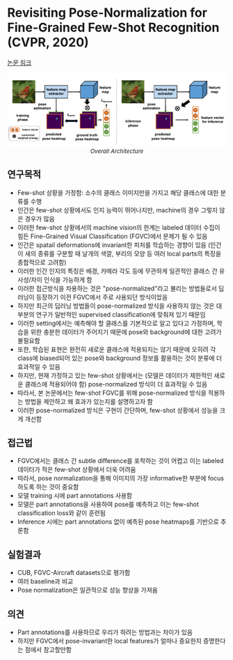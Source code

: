 # Revisiting Pose-Normalization for Fine-Grained Few-Shot Recognition (CVPR, 2020)

[논문 링크](https://openaccess.thecvf.com/content_CVPR_2020/html/Tang_Revisiting_Pose-Normalization_for_Fine-Grained_Few-Shot_Recognition_CVPR_2020_paper.html)

<p align="center">
    <img width="600" alt='fig1' src="./img/03_02_01.png?raw=true"></br>
    <em><font size=2>Overall Architecture</font></em>
</p>

## 연구목적
- Few-shot 상황을 가정함: 소수의 클래스 이미지만을 가지고 해당 클래스에 대한 분류를 수행
- 인간은 few-shot 상황에서도 인지 능력이 뛰어나지만, machine의 경우 그렇지 않은 경우가 많음 
- 이러한 few-shot 상황에서의 machine vision의 한계는 labeled 데이터 수집이 힘든 Fine-Grained Visual Classification (FGVC)에서 문제가 될 수 있음
- 인간은 spatail deformations에 invariant한 피처를 학습하는 경향이 있음 (인간이 새의 종류를 구분할 때 날개의 색깔, 부리의 모양 등 여러 local parts의 특징을 종합적으로 고려함)
- 이러한 인간 인지의 특징은 배경, 카메라 각도 등에 무관하게 일관적인 클래스 간 유사성/차이 인식을 가능하게 함
- 이러한 접근방식을 차용하는 것은 "pose-normalized"라고 불리는 방법들로서 딥러닝이 등장하기 이전 FGVC에서 주로 사용되던 방식이었음
- 하지만 최근의 딥러닝 방법들이 pose-normalized 방식을 사용하지 않는 것은 대부분의 연구가 일반적인 supervised classification에 맞춰져 있기 때문임
- 이러한 setting에서는 예측해야 할 클래스를 기본적으로 알고 있다고 가정하며, 학습을 위한 충분한 데이터가 주어지기 때문에 pose와 background에 대한 고려가 불필요함
- 또한, 학습된 표현은 완전히 새로운 클래스에 적용되지는 않기 때문에 오히려 각 class에 biased되어 있는 pose와 background 정보를 활용하는 것이 분류에 더 효과적일 수 있음
- 하지만, 현재 가정하고 있는 few-shot 상황에서는 (모델은 데이터가 제한적인 새로운 클래스에 적용되어야 함) pose-normalized 방식이 더 효과적일 수 있음
- 따라서, 본 논문에서는 few-shot FGVC를 위해 pose-normalized 방식을 적용하는 방법을 제안하고 왜 효과가 있는지를 설명하고자 함
- 이러한 pose-normalized 방식은 구현이 간단하며, few-shot 상황에서 성능을 크게 개선함

## 접근법
- FGVC에서는 클래스 간 subtle difference를 포착하는 것이 어렵고 이는 labeled 데이터가 적은 few-shot 상황에서 더욱 어려움
- 따라서, pose normalization을 통해 이미지의 가장 informative한 부분에 focus하도록 하는 것이 중요함
- 모델 training 시에 part annotations 사용함
- 모델은 part annotations을 사용하여 pose를 예측하고 이는 few-shot classification loss와 같이 훈련됨
- Inference 시에는 part annotations 없이 예측된 pose heatmaps를 기반으로 추론함

## 실험결과
- CUB, FGVC-Aircraft datasets으로 평가함
- 여러 baseline과 비교
- Pose normalization은 일관적으로 성능 향상을 가져옴

## 의견
- Part annotations를 사용하므로 우리가 하려는 방법과는 차이가 있음
- 하지만 FGVC에서 pose-invariant한 local features가 얼마나 중요한지 증명한다는 점에서 참고할만함